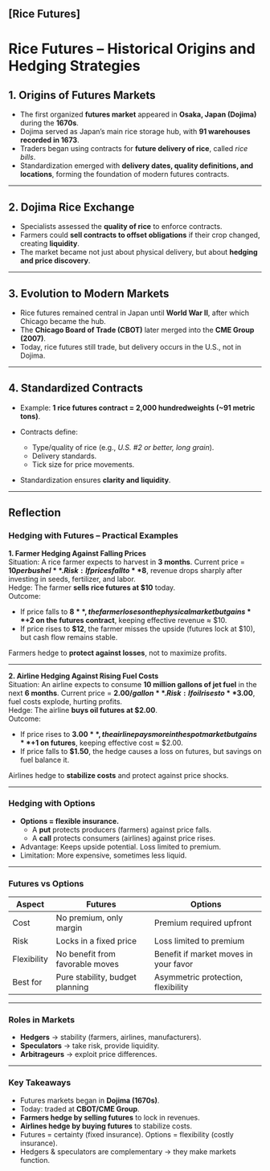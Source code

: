 ## [Rice Futures]

# Rice Futures – Historical Origins and Hedging Strategies

## 1. Origins of Futures Markets

* The first organized **futures market** appeared in **Osaka, Japan (Dojima)** during the **1670s**.
* Dojima served as Japan’s main rice storage hub, with **91 warehouses recorded in 1673**.
* Traders began using contracts for **future delivery of rice**, called *rice bills*.
* Standardization emerged with **delivery dates, quality definitions, and locations**, forming the foundation of modern futures contracts.

---

## 2. Dojima Rice Exchange

* Specialists assessed the **quality of rice** to enforce contracts.
* Farmers could **sell contracts to offset obligations** if their crop changed, creating **liquidity**.
* The market became not just about physical delivery, but about **hedging and price discovery**.

---

## 3. Evolution to Modern Markets

* Rice futures remained central in Japan until **World War II**, after which Chicago became the hub.
* The **Chicago Board of Trade (CBOT)** later merged into the **CME Group (2007)**.
* Today, rice futures still trade, but delivery occurs in the U.S., not in Dojima.

---

## 4. Standardized Contracts

* Example: **1 rice futures contract = 2,000 hundredweights (~91 metric tons)**.
* Contracts define:

  * Type/quality of rice (e.g., *U.S. #2 or better, long grain*).
  * Delivery standards.
  * Tick size for price movements.
* Standardization ensures **clarity and liquidity**.

---

## Reflection

### Hedging with Futures – Practical Examples

**1. Farmer Hedging Against Falling Prices**  
Situation: A rice farmer expects to harvest in **3 months**. Current price = **$10 per bushel**.  
Risk: If prices fall to **$8**, revenue drops sharply after investing in seeds, fertilizer, and labor.  
Hedge: The farmer **sells rice futures at $10** today.  
Outcome:  
  * If price falls to **$8**, the farmer loses on the physical market but gains **+$2 on the futures contract**, keeping effective revenue ≈ $10.  
  * If price rises to **$12**, the farmer misses the upside (futures lock at $10), but cash flow remains stable.  

Farmers hedge to **protect against losses**, not to maximize profits.  

---

**2. Airline Hedging Against Rising Fuel Costs**  
Situation: An airline expects to consume **10 million gallons of jet fuel** in the next **6 months**. Current price = **$2.00/gallon**.  
Risk: If oil rises to **$3.00**, fuel costs explode, hurting profits.  
Hedge: The airline **buys oil futures at $2.00**.  
Outcome:  
  * If price rises to **$3.00**, the airline pays more in the spot market but gains **+$1 on futures**, keeping effective cost ≈ $2.00.  
  * If price falls to **$1.50**, the hedge causes a loss on futures, but savings on fuel balance it.  

Airlines hedge to **stabilize costs** and protect against price shocks.  

---

### Hedging with Options
* **Options = flexible insurance.**  
  * A **put** protects producers (farmers) against price falls.  
  * A **call** protects consumers (airlines) against price rises.  
* Advantage: Keeps upside potential. Loss limited to premium.  
* Limitation: More expensive, sometimes less liquid.  

---

### Futures vs Options
| Aspect      | Futures                         | Options                               |
| ----------- | ------------------------------- | ------------------------------------- |
| Cost        | No premium, only margin         | Premium required upfront              |
| Risk        | Locks in a fixed price          | Loss limited to premium               |
| Flexibility | No benefit from favorable moves | Benefit if market moves in your favor |
| Best for    | Pure stability, budget planning | Asymmetric protection, flexibility    |

---

### Roles in Markets
* **Hedgers** → stability (farmers, airlines, manufacturers).  
* **Speculators** → take risk, provide liquidity.  
* **Arbitrageurs** → exploit price differences.  

---

### Key Takeaways
* Futures markets began in **Dojima (1670s)**.  
* Today: traded at **CBOT/CME Group**.  
* **Farmers hedge by selling futures** to lock in revenues.  
* **Airlines hedge by buying futures** to stabilize costs.  
* Futures = certainty (fixed insurance). Options = flexibility (costly insurance).  
* Hedgers & speculators are complementary → they make markets function.  
